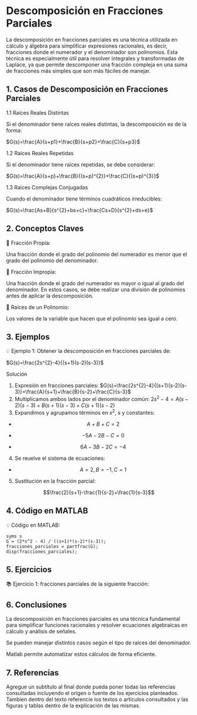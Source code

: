 # Descomposición en Fracciones Parciales
La descomposición en fracciones parciales es una técnica utilizada en cálculo y álgebra para simplificar expresiones racionales, es decir, fracciones donde el numerador y el denominador son polinomios. Esta técnica es especialmente útil para resolver integrales y transformadas de Laplace, ya que permite descomponer una fracción compleja en una suma de fracciones más simples que son más fáciles de manejar.
## 1. Casos de Descomposición en Fracciones Parciales
1.1  Raíces Reales Distintas

Si el denominador tiene raíces reales distintas, la descomposición es de la forma: 

$G(s)=\frac{A}{s+p1}+\frac{B}{s+p2}+\frac{C}{s+p3}$

1.2  Raíces Reales Repetidas

Si el denominador tiene raíces repetidas, se debe considerar: 

$G(s)=\frac{A}{s+p}+\frac{B}{(s+p)^{2}}+\frac{C}{(s+p)^{3}}$

1.3  Raíces Complejas Conjugadas

Cuando el denominador tiene términos cuadráticos irreducibles: 

$G(s)=\frac{As+B}{s^{2}+bs+c}+\frac{Cs+D}{s^{2}+ds+e}$

## 2. Conceptos Claves
🔑 Fracción Propia:

Una fracción donde el grado del polinomio del numerador es menor que el grado del polinomio del denominador.

🔑 Fracción Impropia:

Una fracción donde el grado del numerador es mayor o igual al grado del denominador. En estos casos, se debe realizar una división de polinomios antes de aplicar la descomposición.

🔑 Raíces de un Polinomio:

Los valores de la variable que hacen que el polinomio sea igual a cero.

## 3. Ejemplos

💡 Ejemplo 1: Obtener la descomposición en fracciones parciales de:  

$G(s)=\frac{2s^{2}-4}{(s+1)(s-2)(s-3)}$

Solución

1. Expresión en fracciones parciales:  $G(s)=\frac{2s^{2}-4}{(s+1)(s-2)(s-3)}=\frac{A}{s+1}+\frac{B}{s-2}+\frac{C}{s-3}$
2. Multiplicamos ambos lados por el denominador común:  $2s^{2}-4= A(s-2)(s-3)+B(s+1)(s-3)+C(s+1)(s-2)$
3. Expandimos y agrupamos términos en $s^{2}$, s  y constantes:

  - $$A+B+C=2$$

 - $$-5A-2B-C=0$$

 -  $$6A-3B-2C=-4$$

4. Se reuelve el sistema de ecuaciones:

  -  $$A=2, B=-1, C=1$$

5. Sustitución en la fracción parcial:

$$\frac{2}{s+1}-\frac{1}{s-2}+\frac{1}{s-3}$$

## 4. Código en MATLAB 

💡 Código en MATLAB:

```
syms s
G = (2*s^2 - 4) / ((s+1)*(s-2)*(s-3));
fracciones_parciales = partfrac(G);
disp(fracciones_parciales);
```


## 5. Ejercicios

📚 Ejercicio 1: fracciones parciales de la siguiente fracción:

## 6. Conclusiones

La descomposición en fracciones parciales es una técnica fundamental para simplificar funciones racionales y resolver ecuaciones algebraicas en cálculo y análisis de señales.

Se pueden manejar distintos casos según el tipo de raíces del denominador.

Matlab permite automatizar estos cálculos de forma eficiente.

## 7. Referencias
Agregue un subtítulo al final donde pueda poner todas las referencias consultadas incluyendo el origen o fuente de los ejercicios planteados. Tambien dentro del texto referencie los textos o artículos consultados y las figuras y tablas dentro de la explicación de las mismas.
